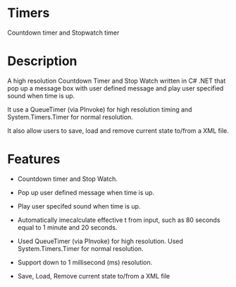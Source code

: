 Timers
======

Countdown timer and Stopwatch timer


# Description

A high resolution Countdown Timer and Stop Watch written in C# .NET that pop up a message box with user defined message and play user specified sound when time is up.

It use a QueueTimer (via PInvoke) for high resolution timing and System.Timers.Timer for normal resolution.

It also allow users to save, load and remove current state to/from a XML file.


# Features

* Countdown timer and Stop Watch.

* Pop up user defined message when time is up.

* Play user specifed sound when time is up.

* Automatically imecalculate effective t from input, such as 80 seconds equal to 1 minute and 20 seconds.

* Used QueueTimer (via PInvoke) for high resolution. Used System.Timers.Timer for normal resolution.

* Support down to 1 millisecond (ms) resolution.

* Save, Load, Remove current state to/from a XML file


